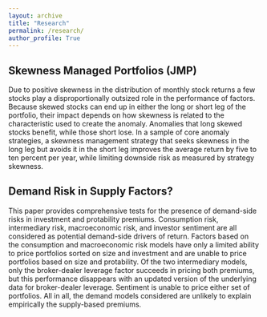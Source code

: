```yaml
---
layout: archive
title: "Research"
permalink: /research/
author_profile: True
---
```




<html>
<body>

<h2> Skewness Managed Portfolios (JMP) </h2>
  
<p> Due to positive skewness in the distribution of monthly stock returns a few stocks play a disproportionally outsized role in the performance of factors. Because skewed stocks
can end up in either the long or short leg of the portfolio, their impact depends on how skewness is related to the characteristic used to create the anomaly. Anomalies that
long skewed stocks benefit, while those short lose. In a sample of core anomaly strategies, a skewness management strategy that seeks skewness in the long leg but avoids
it in the short leg improves the average return by five to ten percent per year, while limiting downside risk as measured by strategy skewness.</p>

<h2> Demand Risk in Supply Factors? </h2>
  
<p> This paper provides comprehensive tests for the presence of demand-side risks in investment and protability premiums. Consumption risk, intermediary risk, macroeconomic
risk, and investor sentiment are all considered as potential demand-side drivers of return. Factors based on the consumption and macroeconomic risk models have only a
limited ability to price portfolios sorted on size and investment and are unable to price portfolios based on size and protability. Of the two intermediary models, only the
broker-dealer leverage factor succeeds in pricing both premiums, but this performance disappears with an updated version of the underlying data for broker-dealer leverage.
Sentiment is unable to price either set of portfolios. All in all, the demand models considered are unlikely to explain empirically the supply-based premiums. </p>
  
</body>
</html> 
